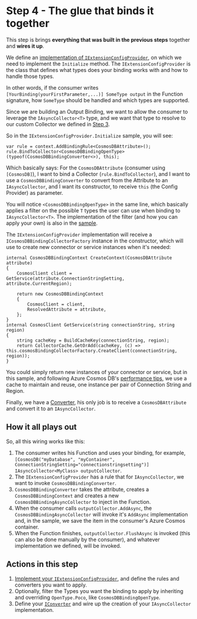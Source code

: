 # Step 4 - The glue that binds it together

This step is brings **everything that was built in the previous steps** together and **wires it up**.

We define an [implementation of `IExtensionConfigProvider`](./CosmosDBBindingConfigProvider.cs), on which we need to implement the `Initialize` method. The `IExtensionConfigProvider` is the class that defines what types does your binding works with and how to handle those types.

In other words, if the consumer writes `[YourBinding(yourFirstParameter,...)] SomeType output` in the Function signature, how `SomeType` should be handled and which types are supported.

Since we are building an Output Binding, we want to allow the consumer to leverage the `IAsyncCollector<T>` type, and we want that type to resolve to our custom Collector we defined in [Step 3](../step3/README.md).

So in the `IExtensionConfigProvider.Initialize` sample, you will see:

    var rule = context.AddBindingRule<CosmosDBAttribute>();
    rule.BindToCollector<CosmosDBBindingOpenType>(typeof(CosmosDBBindingConverter<>), this);

Which basically says: For the `CosmosDBAttribute` (consumer using `[CosmosDB]`), I want to bind a Collector (`rule.BindToCollector`), and I want to use a `CosmosDBBindingConverter` to convert from the Attribute to an `IAsyncCollector`, and I want its constructor, to receive `this` (the Config Provider) as parameter.

You will notice `<CosmosDBBindingOpenType>` in the same line, which basically applies a filter on the possible `T` types the user can use when binding to `IAsyncCollector<T>`. The implementation of the filter (and how you can apply your own) is also in the [sample](./CosmosDBBindingConfigProvider.cs).

The `IExtensionConfigProvider` implementation will receive a `ICosmosDBBindingCollectorFactory` instance in the constructor, which will use to create new connector or service instances when it's needed:

    internal CosmosDBBindingContext CreateContext(CosmosDBAttribute attribute)
    {
        CosmosClient client = GetService(attribute.ConnectionStringSetting, attribute.CurrentRegion);

        return new CosmosDBBindingContext
        {
            CosmosClient = client,
            ResolvedAttribute = attribute,
        };
    }
    internal CosmosClient GetService(string connectionString, string region)
    {
        string cacheKey = BuildCacheKey(connectionString, region);
        return CollectorCache.GetOrAdd(cacheKey, (c) => this.cosmosBindingCollectorFactory.CreateClient(connectionString, region));
    }

You could simply return new instances of your connector or service, but in this sample, and following Azure Cosmos DB's [performance tips](https://docs.microsoft.com/azure/cosmos-db/performance-tips), we use a cache to maintain and reuse, one instance per pair of Connection String and Region.

Finally, we have a [Converter](./CosmosDBBindingConverter.cs), his only job is to receive a `CosmosDBAttribute` and convert it to an `IAsyncCollector`.

## How it all plays out

So, all this wiring works like this:

1. The consumer writes his Function and uses your binding, for example, `[CosmosDB("myDatabase", "myContainer", ConnectionStringSetting="connectionstringsetting")] IAsyncCollector<MyClass> outputCollector`.
2. The `IExtensionConfigProvider` has a rule that for `IAsyncCollector`, we want to invoke `CosmosDBBindingConverter`.
3. `CosmosDBBindingConverter` takes the attribute, creates a `CosmosDBBindingContext` and creates a new `CosmosDBBindingAsyncCollector` to inject in the Function.
4. When the consumer calls `outputCollector.AddAsync`, the `CosmosDBBindingAsyncCollector` will invoke it's `AddAsync` implementation and, in the sample, we save the item in the consumer's Azure Cosmos container.
5. When the Function finishes, `outputCollector.FlushAsync` is invoked (this can also be done manually by the consumer), and whatever implementation we defined, will be invoked.

## Actions in this step

1. [Implement your `IExtensionConfigProvider`](./CosmosDBBindingConfigProvider.cs), and define the rules and converters you want to apply.
2. Optionally, filter the Types you want the binding to apply by inheriting and overriding `OpenType.Poco`, like `CosmosDBBindingOpenType`.
3. Define your [`IConverter`](./CosmosDBBindingConverter.cs) and wire up the creation of your `IAsyncCollector` implementation.
